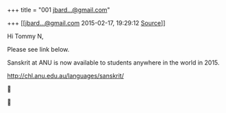 +++
title = "001 jbard...@gmail.com"

+++
[[jbard...@gmail.com	2015-02-17, 19:29:12 [Source](https://groups.google.com/g/samskrita/c/mXsQo_9wYwc)]]



Hi Tommy N,

  

Please see link below.

  

Sanskrit at ANU is now available to students anywhere in the world in 2015.

  

<http://chl.anu.edu.au/languages/sanskrit/>





